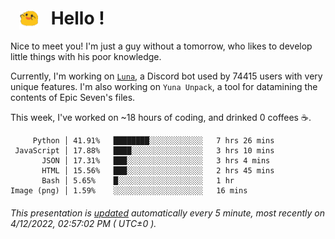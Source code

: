 <h1>   <img src="./spoink.gif" style="vertical-align:middle;" width="30px">   Hello ! </h1>

Nice to meet you! I'm just a guy without a tomorrow, who likes to develop little things with his poor knowledge.

Currently, I'm working on <a href='https://github.com/Asgarrrr/Luna'>`Luna`</a>, a Discord bot used by 74415 users with very unique features. I'm also working on `Yuna Unpack`, a tool for datamining the contents of Epic Seven's files.

This week, I've worked on ~18 hours of coding, and drinked 0 coffees ☕.

```
     Python │ 41.91%   ████████░░░░░░░░░░░░   7 hrs 26 mins
 JavaScript │ 17.88%   ████░░░░░░░░░░░░░░░░   3 hrs 10 mins
       JSON │ 17.31%   ███░░░░░░░░░░░░░░░░░   3 hrs 4 mins
       HTML │ 15.56%   ███░░░░░░░░░░░░░░░░░   2 hrs 45 mins
       Bash │ 5.65%    █░░░░░░░░░░░░░░░░░░░   1 hr
Image (png) │ 1.59%    ░░░░░░░░░░░░░░░░░░░░   16 mins
```

###### This presentation is [updated](https://github.com/Asgarrrr) automatically every 5 minute, most recently on 4/12/2022, 02:57:02 PM ( UTC±0 ).